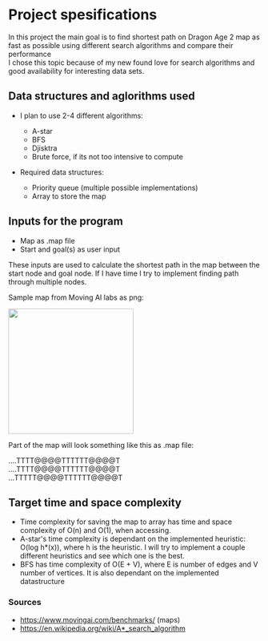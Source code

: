 # Project spesifications

In this project the main goal is to find shortest path on Dragon Age 2 map as fast as possible using different search algorithms and compare their performance  
I chose this topic because of my new found love for search algorithms and good availability for interesting data sets.

## Data structures and aglorithms used

* I plan to use 2-4 different algorithms:
  * A-star
  * BFS
  * Djisktra
  * Brute force, if its not too intensive to compute
  
* Required data structures:
  * Priority queue (multiple possible implementations)
  * Array to store the map
  
## Inputs for the program

* Map as .map file
* Start and goal(s) as user input

These inputs are used to calculate the shortest path in the map between the start node and goal node. 
If I have time I try to implement finding path through multiple nodes.

Sample map from Moving AI labs as png:

<img src="https://www.movingai.com/benchmarks/da2/ca_cave.png" data-canonical-src="https://www.movingai.com/benchmarks/da2/ca_cave.png" width="250" />

Part of the map will look something like this as .map file:

....TTTT@@@@TTTTTT@@@@T</br>
....TTTT@@@@TTTTTT@@@@T</br>
...TTTTT@@@@TTTTTT@@@@T
  
## Target time and space complexity

* Time complexity for saving the map to array has time and space complexity of O(n) and O(1), when accessing.
* A-star's time complexity is dependant on the implemented heuristic: O(log h*(x)), where h is the heuristic. 
  I will try to implement a couple different heuristics and see which one is the best. 
* BFS has time complexity of O(E + V), where E is number of edges and V number of vertices. 
  It is also dependant on the implemented datastructure 
  
  
  

### Sources
* https://www.movingai.com/benchmarks/ (maps)
* https://en.wikipedia.org/wiki/A*_search_algorithm
